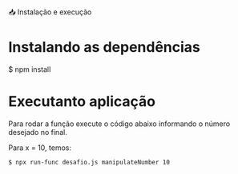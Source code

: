 📥 Instalação e execução
# Instalando as dependências
$ npm install

# Executanto aplicação
Para rodar a função execute o código abaixo informando o número desejado no final.

Para x = 10, temos:

`$ npx run-func desafio.js manipulateNumber 10`
